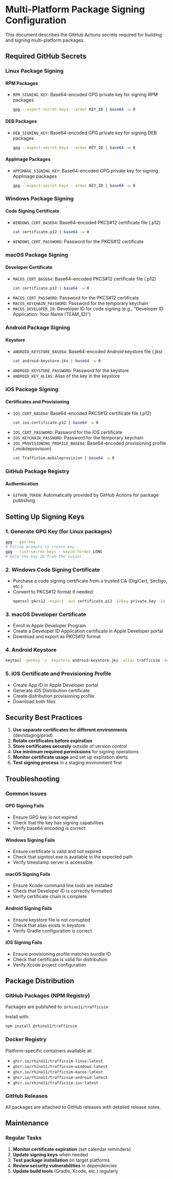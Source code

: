# Multi-Platform Package Signing Configuration

This document describes the GitHub Actions secrets required for building and signing multi-platform packages.

## Required GitHub Secrets

### Linux Package Signing

#### RPM Packages
- `RPM_SIGNING_KEY`: Base64-encoded GPG private key for signing RPM packages
  ```bash
  gpg --export-secret-keys --armor KEY_ID | base64 -w 0
  ```

#### DEB Packages
- `DEB_SIGNING_KEY`: Base64-encoded GPG private key for signing DEB packages
  ```bash
  gpg --export-secret-keys --armor KEY_ID | base64 -w 0
  ```

#### AppImage Packages
- `APPIMAGE_SIGNING_KEY`: Base64-encoded GPG private key for signing AppImage packages
  ```bash
  gpg --export-secret-keys --armor KEY_ID | base64 -w 0
  ```

### Windows Package Signing

#### Code Signing Certificate
- `WINDOWS_CERT_BASE64`: Base64-encoded PKCS#12 certificate file (.p12)
  ```bash
  cat certificate.p12 | base64 -w 0
  ```
- `WINDOWS_CERT_PASSWORD`: Password for the PKCS#12 certificate

### macOS Package Signing

#### Developer Certificate
- `MACOS_CERT_BASE64`: Base64-encoded PKCS#12 certificate file (.p12)
  ```bash
  cat certificate.p12 | base64 -w 0
  ```
- `MACOS_CERT_PASSWORD`: Password for the PKCS#12 certificate
- `MACOS_KEYCHAIN_PASSWORD`: Password for the temporary keychain
- `MACOS_DEVELOPER_ID`: Developer ID for code signing (e.g., "Developer ID Application: Your Name (TEAM_ID)")

### Android Package Signing

#### Keystore
- `ANDROID_KEYSTORE_BASE64`: Base64-encoded Android keystore file (.jks)
  ```bash
  cat android-keystore.jks | base64 -w 0
  ```
- `ANDROID_KEYSTORE_PASSWORD`: Password for the keystore
- `ANDROID_KEY_ALIAS`: Alias of the key in the keystore

### iOS Package Signing

#### Certificates and Provisioning
- `IOS_CERT_BASE64`: Base64-encoded PKCS#12 certificate file (.p12)
  ```bash
  cat ios-certificate.p12 | base64 -w 0
  ```
- `IOS_CERT_PASSWORD`: Password for the iOS certificate
- `IOS_KEYCHAIN_PASSWORD`: Password for the temporary keychain
- `IOS_PROVISIONING_PROFILE_BASE64`: Base64-encoded provisioning profile (.mobileprovision)
  ```bash
  cat TrafficSim.mobileprovision | base64 -w 0
  ```

### GitHub Package Registry

#### Authentication
- `GITHUB_TOKEN`: Automatically provided by GitHub Actions for package publishing

## Setting Up Signing Keys

### 1. Generate GPG Key (for Linux packages)
```bash
gpg --gen-key
# Follow prompts to create key
gpg --list-secret-keys --keyid-format LONG
# Note the key ID from the output
```

### 2. Windows Code Signing Certificate
- Purchase a code signing certificate from a trusted CA (DigiCert, Sectigo, etc.)
- Convert to PKCS#12 format if needed:
  ```bash
  openssl pkcs12 -export -out certificate.p12 -inkey private.key -in certificate.crt
  ```

### 3. macOS Developer Certificate
- Enroll in Apple Developer Program
- Create a Developer ID Application certificate in Apple Developer portal
- Download and export as PKCS#12 format

### 4. Android Keystore
```bash
keytool -genkey -v -keystore android-keystore.jks -alias trafficsim -keyalg RSA -keysize 2048 -validity 10000
```

### 5. iOS Certificate and Provisioning Profile
- Create App ID in Apple Developer portal
- Generate iOS Distribution certificate
- Create distribution provisioning profile
- Download both files

## Security Best Practices

1. **Use separate certificates for different environments** (dev/staging/prod)
2. **Rotate certificates before expiration**
3. **Store certificates securely** outside of version control
4. **Use minimum required permissions** for signing operations
5. **Monitor certificate usage** and set up expiration alerts
6. **Test signing process** in a staging environment first

## Troubleshooting

### Common Issues

#### GPG Signing Fails
- Ensure GPG key is not expired
- Check that the key has signing capabilities
- Verify base64 encoding is correct

#### Windows Signing Fails
- Ensure certificate is valid and not expired
- Check that signtool.exe is available in the expected path
- Verify timestamp server is accessible

#### macOS Signing Fails
- Ensure Xcode command line tools are installed
- Check that Developer ID is correctly formatted
- Verify certificate chain is complete

#### Android Signing Fails
- Ensure keystore file is not corrupted
- Check that alias exists in keystore
- Verify Gradle configuration is correct

#### iOS Signing Fails
- Ensure provisioning profile matches bundle ID
- Check that certificate is valid for distribution
- Verify Xcode project configuration

## Package Distribution

### GitHub Packages (NPM Registry)
Packages are published to: `@rhino11/trafficsim`

Install with:
```bash
npm install @rhino11/trafficsim
```

### Docker Registry
Platform-specific containers available at:
- `ghcr.io/rhino11/trafficsim-linux:latest`
- `ghcr.io/rhino11/trafficsim-windows:latest`
- `ghcr.io/rhino11/trafficsim-macos:latest`
- `ghcr.io/rhino11/trafficsim-android:latest`
- `ghcr.io/rhino11/trafficsim-ios:latest`

### GitHub Releases
All packages are attached to GitHub releases with detailed release notes.

## Maintenance

### Regular Tasks
1. **Monitor certificate expiration** (set calendar reminders)
2. **Update signing keys** when needed
3. **Test package installation** on target platforms
4. **Review security vulnerabilities** in dependencies
5. **Update build tools** (Gradle, Xcode, etc.) regularly

